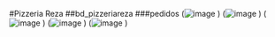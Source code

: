 #Pizzeria Reza
##bd_pizzeriareza
###pedidos
(![image](https://github.com/HectorRezaRamirez18/pizzeriaCrudRz/assets/143548137/45c3e849-745b-4c68-930b-5703a8c15d1a)
)
(![image](https://github.com/HectorRezaRamirez18/pizzeriaCrudRz/assets/143548137/8020d492-ce97-4e55-8081-28159f3d1d82)
)
(![image](https://github.com/HectorRezaRamirez18/pizzeriaCrudRz/assets/143548137/b45a46e0-f80d-4359-8aca-dc4fcd1c51e0)
)
(![image](https://github.com/HectorRezaRamirez18/pizzeriaCrudRz/assets/143548137/7138c038-eb99-4119-a552-0ce6065cb68f)
)
(![image](https://github.com/HectorRezaRamirez18/pizzeriaCrudRz/assets/143548137/367ac8e0-1133-4b7a-be8c-dc9b517e6298)
)
